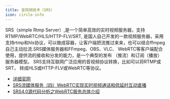 ```yaml
---
title: 音视频技术（SRS）
icon: circle-info
---
```


SRS（simple Rtmp Server）,是一个简单高效的实时视频服务器，支持RTMP/WebRTC/HLS/HTTP-FLV/SRT, 是国人自己开发的一款视频服务器，采用支持rtmp和hls协议，可以做成容器，让客户端把流推过来来，也可以结合ffmpeg自己主动拉流.SRS媒体服务器和FFmpeg、OBS、VLC、 WebRTC等客户端配合使用，提供流的接收和分发的能力，是一个典型的发布 （推流）和订阅（播放）服务器模型。 SRS支持互联网广泛应用的音视频协议转换，比如可以将RTMP或SRT， 转成HLS或HTTP-FLV或WebRTC等协议。

- [详细官网](https://ossrs.net/lts/zh-cn/)
- [SRS流媒体服务（四）WebRTC实现实时视频通话和低延时互动直播](https://blog.csdn.net/weixin_44341110/article/details/132319958)
- [SRS4.0源代码分析之WebRTC服务总体介绍](https://blog.csdn.net/irainsa/article/details/129962086)


